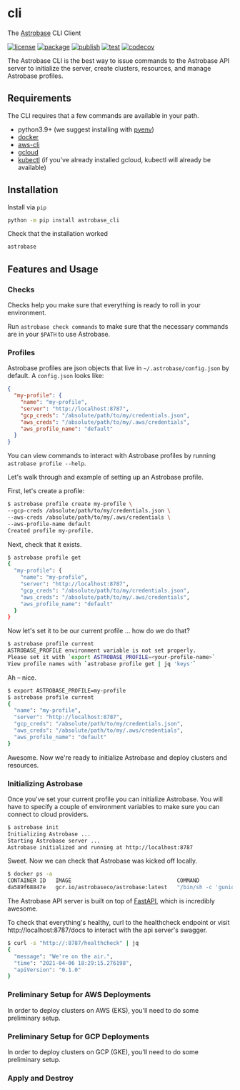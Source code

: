 # cli

The [Astrobase](https://github.com/astrobase/astrobase) CLI Client

[![license](https://img.shields.io/badge/astrobase-license-blue.svg)](https://github.com/astrobase/cli/blob/master/LICENSE)
[![package](https://img.shields.io/github/v/release/astrobase/cli?sort=semver)](https://github.com/astrobase/cli/releases)
[![publish](https://github.com/astrobase/cli/actions/workflows/publish.yaml/badge.svg)](https://github.com/astrobase/cli/actions/workflows/publish.yaml)
[![test](https://github.com/astrobase/cli/actions/workflows/test.yaml/badge.svg?branch=master)](https://github.com/astrobase/cli/actions/workflows/test.yaml)
[![codecov](https://codecov.io/gh/astrobase/cli/branch/master/graph/badge.svg?token=97YCqzHZmk)](https://codecov.io/gh/astrobase/cli)

The Astrobase CLI is the best way to issue commands to the Astrobase API server to initialize the server, create clusters, resources, and manage Astrobase profiles.

## Requirements

The CLI requires that a few commands are available in your path.

- python3.9+ (we suggest installing with [pyenv](https://github.com/pyenv/pyenv))
- [docker](https://docs.docker.com/get-docker/)
- [aws-cli](https://github.com/aws/aws-cli#installation)
- [gcloud](https://cloud.google.com/sdk/docs/install#installation_instructions)
- [kubectl](https://kubernetes.io/docs/tasks/tools/) (if you've already installed gcloud, kubectl will already be available)

## Installation

Install via `pip`

```sh
python -m pip install astrobase_cli
```

Check that the installation worked

```sh
astrobase
```

## Features and Usage

### Checks

Checks help you make sure that everything is ready to roll in your environment.

Run `astrobase check commands` to make sure that the necessary commands are in your `$PATH` to use Astrobase.

### Profiles

Astrobase profiles are json objects that live in `~/.astrobase/config.json` by default. A `config.json` looks like:

```json
{
  "my-profile": {
    "name": "my-profile",
    "server": "http://localhost:8787",
    "gcp_creds": "/absolute/path/to/my/credentials.json",
    "aws_creds": "/absolute/path/to/my/.aws/credentials",
    "aws_profile_name": "default"
  }
}
```

You can view commands to interact with Astrobase profiles by running `astrobase profile --help`.

Let's walk through and example of setting up an Astrobase profile.

First, let's create a profile:

```sh
$ astrobase profile create my-profile \
--gcp-creds /absolute/path/to/my/credentials.json \
--aws-creds /absolute/path/to/my/.aws/credentials \
--aws-profile-name default
Created profile my-profile.
```

Next, check that it exists.

```sh
$ astrobase profile get
{
  "my-profile": {
    "name": "my-profile",
    "server": "http://localhost:8787",
    "gcp_creds": "/absolute/path/to/my/credentials.json",
    "aws_creds": "/absolute/path/to/my/.aws/credentials",
    "aws_profile_name": "default"
  }
}
```

Now let's set it to be our current profile ... how do we do that?

```sh
$ astrobase profile current
ASTROBASE_PROFILE environment variable is not set properly.
Please set it with `export ASTROBASE_PROFILE=<your-profile-name>`
View profile names with `astrobase profile get | jq 'keys'`
```

Ah – nice.

```sh
$ export ASTROBASE_PROFILE=my-profile
$ astrobase profile current
{
  "name": "my-profile",
  "server": "http://localhost:8787",
  "gcp_creds": "/absolute/path/to/my/credentials.json",
  "aws_creds": "/absolute/path/to/my/.aws/credentials",
  "aws_profile_name": "default"
}
```

Awesome. Now we're ready to initialize Astrobase and deploy clusters and resources.

### Initializing Astrobase

Once you've set your current profile you can initialize Astrobase. You will have to specify a couple of environment variables to make sure you can connect to cloud providers.

```sh
$ astrobase init
Initializing Astrobase ...
Starting Astrobase server ...
Astrobase initialized and running at http://localhost:8787
```

Sweet. Now we can check that Astrobase was kicked off locally.

```sh
$ docker ps -a
CONTAINER ID   IMAGE                                 COMMAND                  CREATED         STATUS         PORTS                    NAMES
da589f68847e   gcr.io/astrobaseco/astrobase:latest   "/bin/sh -c 'gunicor…"   7 seconds ago   Up 6 seconds   0.0.0.0:8787->8787/tcp   astrobase-my-profile
```

The Astrobase API server is built on top of [FastAPI](https://github.com/tiangolo/fastapi), which is incredibly awesome.

To check that everything's healthy, curl to the healthcheck endpoint or visit http://localhost:8787/docs to interact with the api server's swagger.

```sh
$ curl -s "http://:8787/healthcheck" | jq
{
  "message": "We're on the air.",
  "time": "2021-04-06 18:29:15.276198",
  "apiVersion": "0.1.0"
}
```

### Preliminary Setup for AWS Deployments

In order to deploy clusters on AWS (EKS), you'll need to do some preliminary setup.

### Preliminary Setup for GCP Deployments

In order to deploy clusters on GCP (GKE), you'll need to do some preliminary setup.

### Apply and Destroy


